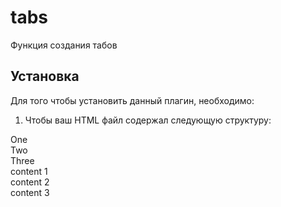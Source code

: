 # tabs
Функция создания табов
## Установка
Для того чтобы установить данный плагин, необходимо:
1. Чтобы ваш HTML файл содержал следующую структуру:

  <div class="tabs">
      <div class="tabs__menu">
          <div class="tabs__link">One</div>
          <div class="tabs__link">Two</div>
          <div class="tabs__link">Three</div>
      </div>
      <div class="tabs__item">content 1</div>
      <div class="tabs__item">content 2</div>
      <div class="tabs__item">content 3</div>
  </div>

